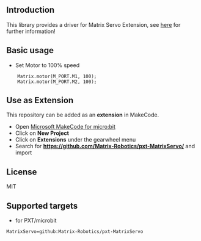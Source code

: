 ## Introduction

This library provides a driver for Matrix Servo Extension, see [here](https://matrixrobotics.com/) for further information!

## Basic usage

* Set Motor to 100% speed

```blocks
    Matrix.motor(M_PORT.M1, 100);
    Matrix.motor(M_PORT.M2, 100);
```

## Use as Extension

This repository can be added as an **extension** in MakeCode.

* Open [Microsoft MakeCode for micro:bit](https://makecode.microbit.org/)
* Click on **New Project**
* Click on **Extensions** under the gearwheel menu
* Search for **https://github.com/Matrix-Robotics/pxt-MatrixServo/** and import

## License

MIT

## Supported targets

* for PXT/microbit

```package
MatrixServo=github:Matrix-Robotics/pxt-MatrixServo
```
